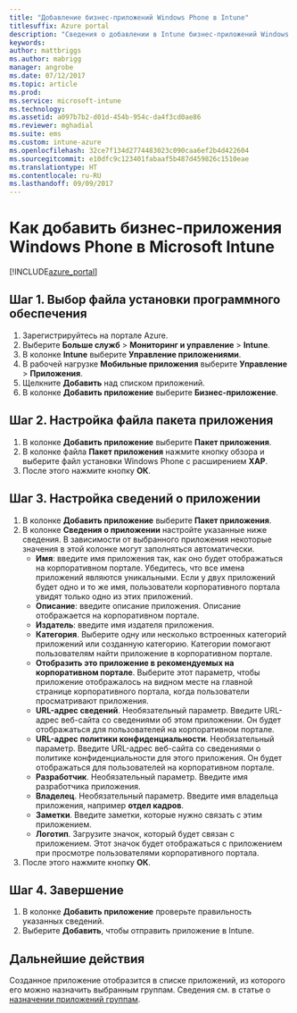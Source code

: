 ```yaml
---
title: "Добавление бизнес-приложений Windows Phone в Intune"
titlesuffix: Azure portal
description: "Сведения о добавлении в Intune бизнес-приложений Windows Phone.\""
keywords: 
author: mattbriggs
ms.author: mabrigg
manager: angrobe
ms.date: 07/12/2017
ms.topic: article
ms.prod: 
ms.service: microsoft-intune
ms.technology: 
ms.assetid: a097b7b2-d01d-454b-954c-da4f3cd0ae86
ms.reviewer: mghadial
ms.suite: ems
ms.custom: intune-azure
ms.openlocfilehash: 32ce7f134d2774483023c090caa6ef2b4d422604
ms.sourcegitcommit: e10dfc9c123401fabaaf5b487d459826c1510eae
ms.translationtype: HT
ms.contentlocale: ru-RU
ms.lasthandoff: 09/09/2017
---
```

# <a name="how-to-add-windows-phone-line-of-business-lob-apps-to-microsoft-intune"></a>Как добавить бизнес-приложения Windows Phone в Microsoft Intune

[!INCLUDE[azure_portal](./includes/azure_portal.md)]


## <a name="step-1---specify-the-software-setup-file"></a>Шаг 1. Выбор файла установки программного обеспечения

1. Зарегистрируйтесь на портале Azure.
2. Выберите **Больше служб** > **Мониторинг и управление** > **Intune**.
3. В колонке **Intune** выберите **Управление приложениями**.
4. В рабочей нагрузке **Мобильные приложения** выберите **Управление** > **Приложения**.
5. Щелкните **Добавить** над списком приложений.
6. В колонке **Добавить приложение** выберите **Бизнес-приложение**.

## <a name="step-2---configure-the-app-package-file"></a>Шаг 2. Настройка файла пакета приложения

1. В колонке **Добавить приложение** выберите **Пакет приложения**.
2. В колонке файла **Пакет приложения** нажмите кнопку обзора и выберите файл установки Windows Phone с расширением **XAP**.
3. После этого нажмите кнопку **ОК**.


## <a name="step-3---configure-app-information"></a>Шаг 3. Настройка сведений о приложении

1. В колонке **Добавить приложение** выберите **Пакет приложения**.
2. В колонке **Сведения о приложении** настройте указанные ниже сведения. В зависимости от выбранного приложения некоторые значения в этой колонке могут заполняться автоматически.
    - **Имя**: введите имя приложения так, как оно будет отображаться на корпоративном портале. Убедитесь, что все имена приложений являются уникальными. Если у двух приложений будет одно и то же имя, пользователи корпоративного портала увидят только одно из этих приложений.
    - **Описание**: введите описание приложения. Описание отображается на корпоративном портале.
    - **Издатель**: введите имя издателя приложения.
    - **Категория**. Выберите одну или несколько встроенных категорий приложений или созданную категорию. Категории помогают пользователям найти приложение в корпоративном портале.
    - **Отобразить это приложение в рекомендуемых на корпоративном портале**. Выберите этот параметр, чтобы приложение отображалось на видном месте на главной странице корпоративного портала, когда пользователи просматривают приложения.
    - **URL-адрес сведений**. Необязательный параметр. Введите URL-адрес веб-сайта со сведениями об этом приложении. Он будет отображаться для пользователей на корпоративном портале.
    - **URL-адрес политики конфиденциальности**. Необязательный параметр. Введите URL-адрес веб-сайта со сведениями о политике конфиденциальности для этого приложения. Он будет отображаться для пользователей на корпоративном портале.
    - **Разработчик**. Необязательный параметр. Введите имя разработчика приложения.
    - **Владелец**. Необязательный параметр. Введите имя владельца приложения, например **отдел кадров**.
    - **Заметки**. Введите заметки, которые нужно связать с этим приложением.
    - **Логотип**. Загрузите значок, который будет связан с приложением. Этот значок будет отображаться с приложением при просмотре пользователями корпоративного портала.
3. После этого нажмите кнопку **ОК**.

## <a name="step-4---finish-up"></a>Шаг 4. Завершение

1. В колонке **Добавить приложение** проверьте правильность указанных сведений.
2. Выберите **Добавить**, чтобы отправить приложение в Intune.

## <a name="next-steps"></a>Дальнейшие действия

Созданное приложение отобразится в списке приложений, из которого его можно назначить выбранным группам. Сведения см. в статье о [назначении приложений группам](apps-deploy.md).
